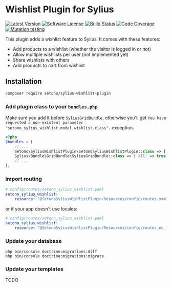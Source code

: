 # Wishlist Plugin for Sylius

[![Latest Version][ico-version]][link-packagist]
[![Software License][ico-license]](LICENSE)
[![Build Status][ico-github-actions]][link-github-actions]
[![Code Coverage][ico-code-coverage]][link-code-coverage]
[![Mutation testing][ico-infection]][link-infection]

This plugin adds a wishlist feature to Sylius. It comes with these features:

- Add products to a wishlist (whether the visitor is logged in or not)
- Allow multiple wishlists per user (not implemented yet)
- Share wishlists with others
- Add products to cart from wishlist
## Installation

```bash
composer require setono/sylius-wishlist-plugin
```

### Add plugin class to your `bundles.php`

Make sure you add it before `SyliusGridBundle`, otherwise you'll get
`You have requested a non-existent parameter "setono_sylius_wishlist.model.wishlist.class".` exception.

```php
<?php
$bundles = [
    // ...
    Setono\SyliusWishlistPlugin\SetonoSyliusWishlistPlugin::class => ['all' => true],
    Sylius\Bundle\GridBundle\SyliusGridBundle::class => ['all' => true],
    // ...
];
```

### Import routing

```yaml
# config/routes/setono_sylius_wishlist.yaml
setono_sylius_wishlist:
    resource: "@SetonoSyliusWishlistPlugin/Resources/config/routes.yaml"
```

or if your app doesn't use locales:

```yaml
# config/routes/setono_sylius_wishlist.yaml
setono_sylius_wishlist:
    resource: "@SetonoSyliusWishlistPlugin/Resources/config/routes_no_locale.yaml"
```

### Update your database

```shell
php bin/console doctrine:migrations:diff
php bin/console doctrine:migrations:migrate
```

### Update your templates

TODO


[ico-version]: https://poser.pugx.org/setono/sylius-wishlist-plugin/v/stable
[ico-license]: https://poser.pugx.org/setono/sylius-wishlist-plugin/license
[ico-github-actions]: https://github.com/Setono/sylius-wishlist-plugin/workflows/build/badge.svg
[ico-code-coverage]: https://codecov.io/gh/Setono/sylius-wishlist-plugin/branch/master/graph/badge.svg
[ico-infection]: https://img.shields.io/endpoint?style=flat&url=https%3A%2F%2Fbadge-api.stryker-mutator.io%2Fgithub.com%2FSetono%2Fsylius-wishlist-plugin%2Fmaster

[link-packagist]: https://packagist.org/packages/setono/sylius-wishlist-plugin
[link-github-actions]: https://github.com/Setono/sylius-wishlist-plugin/actions
[link-code-coverage]: https://codecov.io/gh/Setono/sylius-wishlist-plugin
[link-infection]: https://dashboard.stryker-mutator.io/reports/github.com/Setono/sylius-wishlist-plugin/master
